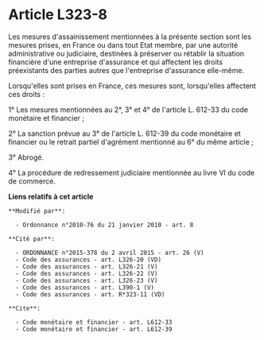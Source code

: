 # Article L323-8

Les mesures d'assainissement mentionnées à la présente section sont les mesures prises, en France ou dans tout Etat membre,
par une autorité administrative ou judiciaire, destinées à préserver ou rétablir la situation financière d'une entreprise
d'assurance et qui affectent les droits préexistants des parties autres que l'entreprise d'assurance elle-même. 

Lorsqu'elles sont prises en France, ces mesures sont, lorsqu'elles affectent ces droits : 

1° Les mesures mentionnées au 2°, 3° et 4° de l'article L. 612-33 du code monétaire et financier ; 

2° La sanction prévue au 3° de l'article L. 612-39 du code monétaire et financier ou le retrait partiel d'agrément mentionné
au 6° du même article ; 

3° Abrogé. 

4° La procédure de redressement judiciaire mentionnée au livre VI du code de commerce.

**Liens relatifs à cet article**

	**Modifié par**:

	  - Ordonnance n°2010-76 du 21 janvier 2010 - art. 8

	**Cité par**:

	  - ORDONNANCE n°2015-378 du 2 avril 2015 - art. 26 (V)
	  - Code des assurances - art. L326-20 (VD)
	  - Code des assurances - art. L326-21 (V)
	  - Code des assurances - art. L326-22 (V)
	  - Code des assurances - art. L326-23 (V)
	  - Code des assurances - art. L390-1 (V)
	  - Code des assurances - art. R*323-11 (VD)

	**Cite**:

	  - Code monétaire et financier - art. L612-33
	  - Code monétaire et financier - art. L612-39
